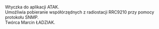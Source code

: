 Wtyczka do aplikacji ATAK. </br>
Umożliwia pobieranie współórzędnych z radiostacji RRC9210 przy pomocy protokołu SNMP.</br>
Twórca Marcin ŁADZIAK.
